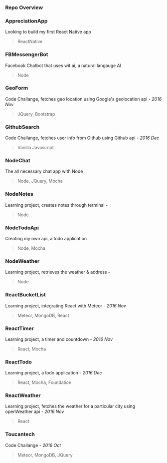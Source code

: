 <h3>Repo Overview</h3>

<h3>AppreciationApp</h3>

Looking to build my first React Native app
>ReactNative

<h3>FBMessengerBot</h3>
 
Facebook Chatbot that uses wit.ai, a natural langauge AI
>Node

<h3>GeoForm</h3>

Code Challange, fetches geo location using Google's geolocation api - *2016 Nov*
>JQuery, Bootstrap

<h3>GithubSearch</h3>

Code Challange, fetches user info from Github using Github api - *2016 Dec*
>Vanilla Javascript
 
<h3>NodeChat</h3>

The all necessary chat app with Node 
>Node, JQuery, Mocha

<h3>NodeNotes</h3>

Learning project, creates notes through terminal - 
>Node

<h3>NodeTodoApi</h3>

Creating my own api, a todo application 
>Node, Mocha

<h3>NodeWeather</h3>

Learning project, retrieves the weather & address - 
>Node

<h3>ReactBucketList</h3>

Learning project, integrating React with Meteor - *2016 Nov*
>Meteor, MongoDB, React 

<h3>ReactTimer</h3>

Learning project, a timer and countdown - *2016 Nov*
>React, Mocha

<h3>ReactTodo</h3>

Learning project, a todo application - *2016 Dec*
>React, Mocha, Foundation 
 
<h3>ReactWeather</h3>

Learning project, fetches the weather for a particular city using openWeather api - *2016 Nov*
>React
 
<h3>Toucantech</h3>
 
Code Challange - *2016 Oct* 
>Meteor, MongoDB, JQuery
